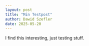 ```yaml
---
layout: post
title: "Min Testpost"
author: Dawid Szefler
date: 2025-05-20
---
```


I find this interesting, just testing stuff.
